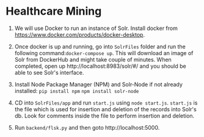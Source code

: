 # Healthcare Mining

1. We will use Docker to run an instance of Solr. Install docker from https://www.docker.com/products/docker-desktop.

2. Once docker is up and running, go into `SolrFiles` folder and run the following command:`docker-compose up`. This will download an image of Solr from DockerHub and might take couple of minutes. When completed, open up http://localhost:8983/solr/#/ and you should be able to see Solr's interface. 

3. Install Node Package Manager (NPM) and Solr-Node if not already installed:
      `pip install npm` 
      `npm install solr-node`
      
4. CD into `SolrFiles/app` and run `start.js` using `node start.js`. 
`start.js` is the file which is used for insertion and deletion of the records into Solr's db. Look for comments inside the file to perform insertion and deletion. 

5. Run `backend/flsk.py` and then goto http://localhost:5000. 
         

